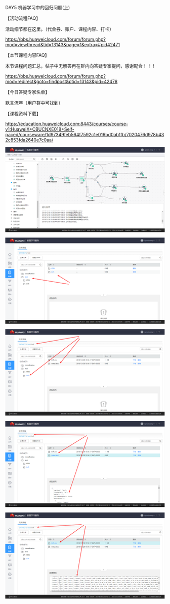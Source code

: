 DAY5 机器学习中的回归问题(上)



【活动流程FAQ】



活动细节都在这里。（代金券、账户、课程内容、打卡）

https://bbs.huaweicloud.com/forum/forum.php?mod=viewthread&tid=13143&page=1&extra=#pid42471



【本节课程内容FAQ】



本节课程问题汇总，帖子中无解答再在群内向答疑专家提问，感谢配合！！！

https://bbs.huaweicloud.com/forum/forum.php?mod=redirect&goto=findpost&ptid=13143&pid=42478



【今日答疑专家名单】



默言流年（用户群中可找到）



【课程资料下载】



https://education.huaweicloud.com:8443/courses/course-v1:HuaweiX+CBUCNXE018+Self-paced/courseware/1d97349feb564f7592c1e016bd0ab1fb/7020476d978b432c853fda2640e7c0aa/



![](https://raw.githubusercontent.com/latermonk/Machine-Learing_7DAY/master/DAY05/PNG/DAY0501.png)

![](https://raw.githubusercontent.com/latermonk/Machine-Learing_7DAY/master/DAY05/PNG/DAY0502.png)

![](https://raw.githubusercontent.com/latermonk/Machine-Learing_7DAY/master/DAY05/PNG/DAY0503.png)

![](https://raw.githubusercontent.com/latermonk/Machine-Learing_7DAY/master/DAY05/PNG/DAY0504.png)

![](https://raw.githubusercontent.com/latermonk/Machine-Learing_7DAY/master/DAY05/PNG/DAY0505.png)

